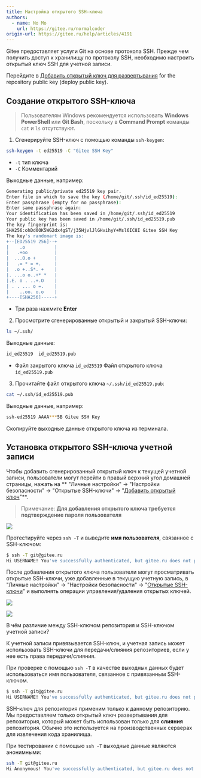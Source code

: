 ```yaml
---
title: Настройка открытого SSH-ключа
authors:
  - name: No Mo
    url: https://gitee.ru/normalcoder
origin-url: https://gitee.ru/help/articles/4191
---
```


Gitee предоставляет услуги Git на основе протокола SSH. Прежде чем получить доступ к хранилищу по протоколу SSH, необходимо настроить открытый ключ SSH для учетной записи.

Перейдите в [Добавить открытый ключ для развертывания](/repository/ssh-key/generate-and-add-ssh-public-key) for the repository public key (deploy public key).

## Создание открытого SSH-ключа

> Пользователям Windows рекомендуется использовать **Windows PowerShell** или **Git Bash**, поскольку в **Command Prompt** команды `cat` и `ls` отсутствуют.

1. Сгенерируйте SSH-ключ с помощью команды `ssh-keygen`:

```bash
ssh-keygen -t ed25519 -C "Gitee SSH Key"
```

* `-t` тип ключа
* `-C` Комментарий

Выходные данные, например:

```bash
Generating public/private ed25519 key pair.
Enter file in which to save the key (/home/git/.ssh/id_ed25519):
Enter passphrase (empty for no passphrase):
Enter same passphrase again:
Your identification has been saved in /home/git/.ssh/id_ed25519
Your public key has been saved in /home/git/.ssh/id_ed25519.pub
The key fingerprint is:
SHA256:ohDd0OK5WG2dx4gST/j35HjvlJlGHvihyY+Msl6IC8I Gitee SSH Key
The key's randomart image is:
+--[ED25519 256]--+
|    .o           |
|   .+oo          |
|  ...O.o +       |
|   .= * = +.     |
|  .o +..S*. +    |
|. ...o o..+* *   |
|.E. o . ..+.O    |
| . . ... o =.    |
|    ..oo. o.o    |
+----[SHA256]-----+
```

* Три раза нажмите **Enter**

2. Просмотрите сгенерированные открытый и закрытый SSH-ключи:

```bash
ls ~/.ssh/
```

Выходные данные:

```bash
id_ed25519  id_ed25519.pub
```

* Файл закрытого ключа `id_ed25519`
Файл открытого ключа `id_ed25519.pub`

3. Прочитайте файл открытого ключа `~/.ssh/id_ed25519.pub`:

```bash
cat ~/.ssh/id_ed25519.pub
```

Выходные данные, например:

```bash
ssh-ed25519 AAAA***5B Gitee SSH Key
```

Скопируйте выходные данные открытого ключа из терминала.

## Установка открытого SSH-ключа учетной записи

Чтобы добавить сгенерированный открытый ключ к текущей учетной записи, пользователи могут перейти в правый верхний угол домашней страницы, нажать на ** "Личные настройки" -> "Настройки безопасности" -> "Открытые SSH-ключи" -> "[Добавить открытый ключ](https://gitee.ru/profile/sshkeys)"**.

> Примечание: **Для добавления открытого ключа требуется подтверждение пароля пользователя**

![](SSH%E5%85%AC%E9%92%A5%E8%AE%BE%E7%BD%AE.assets/image.png)

Протестируйте через `ssh -T` и выведите **имя пользователя**, связанное с SSH-ключом:

```bash
$ ssh -T git@gitee.ru
Hi USERNAME! You've successfully authenticated, but gitee.ru does not provide shell access.
```

После добавления открытого ключа пользователи могут просматривать открытые SSH-ключи, уже добавленные в текущую учетную запись, в "Личные настройки" -> "Настройки безопасности" -> "[Открытые SSH-ключи](https://gitee.ru/profile/sshkeys)" и выполнять операции управления/удаления открытых ключей.

![](SSH%E5%85%AC%E9%92%A5%E8%AE%BE%E7%BD%AE.assets/image-1.png)

![](SSH%E5%85%AC%E9%92%A5%E8%AE%BE%E7%BD%AE.assets/image-2.png)

В чём различие между SSH-ключом репозитория и SSH-ключом учетной записи?

К учетной записи привязывается SSH-ключ, и учетная запись может использовать SSH-ключи для передачи/слияния репозиториев, если у нее есть права передачи/слияния.

При проверке с помощью `ssh -T` в качестве выходных данных будет использоваться имя пользователя, связанное с привязанным SSH-ключом.

```bash
$ ssh -T git@gitee.ru
Hi USERNAME! You've successfully authenticated, but gitee.ru does not provide shell access.
```

SSH-ключ для репозитория применим только к данному репозиторию. Мы предоставляем только открытый ключ развертывания для репозитория, который может быть использован только для **слияния** репозитория. Обычно это используется на производственных серверах для извлечения кода хранилища.

При тестировании с помощью `ssh -T` выходные данные являются анонимными:

```bash
ssh -T git@gitee.ru
Hi Anonymous! You've successfully authenticated, but gitee.ru does not provide shell access.
```